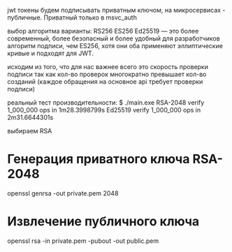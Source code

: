 jwt токены будем подписывать приватным ключом, на микросервисах - публичные. Приватный только в msvc_auth

выбор алгоритма варианты:
RS256
ES256
Ed25519 — это более современный, более безопасный и более удобный для разработчиков алгоритм подписи, чем ES256, хотя они оба применяют эллиптические кривые и подходят для JWT.

исходим из того, что для нас важнее всего это скорость проверки подписи так как кол-во проверок многократно превышает кол-во созданий (каждое обращения на основное api требует проверки подписи)

реальный тест производительности:
$ ./main.exe
RSA-2048 verify 1_000_000 ops in 1m28.3998799s
Ed25519 verify 1_000_000 ops in 2m31.6644301s

выбираем RSA

# Генерация приватного ключа RSA-2048
openssl genrsa -out private.pem 2048

# Извлечение публичного ключа
openssl rsa -in private.pem -pubout -out public.pem